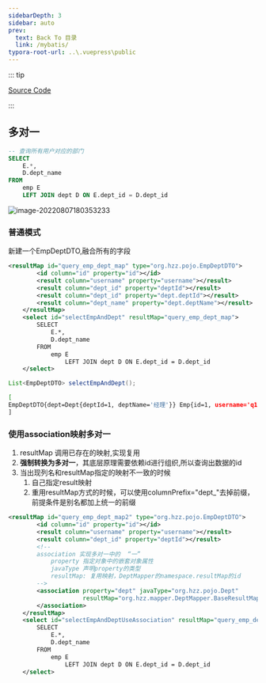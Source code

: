 ```yaml
---
sidebarDepth: 3
sidebar: auto
prev:
  text: Back To 目录
  link: /mybatis/
typora-root-url: ..\.vuepress\public
---
```


::: tip

[Source Code](https://github.com/Q10Viking/learncode/tree/main/mybatis/04_mybatis_advance_mapper)

:::



## 多对一

```sql
-- 查询所有用户对应的部门
SELECT
	E.*,
	D.dept_name 
FROM
	emp E
	LEFT JOIN dept D ON E.dept_id = D.dept_id
```

![image-20220807180353233](C:\Users\11930\AppData\Roaming\Typora\typora-user-images\image-20220807180353233.png)

### 普通模式

新建一个EmpDeptDTO,融合所有的字段

```xml
<resultMap id="query_emp_dept_map" type="org.hzz.pojo.EmpDeptDTO">
        <id column="id" property="id"></id>
        <result column="username" property="username"></result>
        <result column="dept_id" property="deptId"></result>
        <result column="dept_id" property="dept.deptId"></result>
        <result column="dept_name" property="dept.deptName"></result>
    </resultMap>
    <select id="selectEmpAndDept" resultMap="query_emp_dept_map">
        SELECT
            E.*,
            D.dept_name
        FROM
            emp E
                LEFT JOIN dept D ON E.dept_id = D.dept_id
    </select>
```

```java
List<EmpDeptDTO> selectEmpAndDept();
```



```sh
[
EmpDeptDTO{dept=Dept{deptId=1, deptName='经理'}} Emp{id=1, username='q10viking', deptId=1}, EmpDeptDTO{dept=Dept{deptId=2, deptName='普通员工'}} Emp{id=3, username='hzz', deptId=2}, EmpDeptDTO{dept=Dept{deptId=2, deptName='普通员工'}} Emp{id=4, username='静默', deptId=2}
]
```



### 使用association映射多对一

1. resultMap 调用已存在的映射,实现复用
2. **强制转换为多对一**，其底层原理需要依赖id进行组织,所以查询出数据的id
3. 当出现列名和resultMap指定的映射不一致的时候
   1. 自己指定result映射
   2. 重用resultMap方式的时候，可以使用columnPrefix="dept_"去掉前缀，前提条件是别名都加上统一的前缀

```xml
<resultMap id="query_emp_dept_map2" type="org.hzz.pojo.EmpDeptDTO">
        <id column="id" property="id"></id>
        <result column="username" property="username"></result>
        <result column="dept_id" property="deptId"></result>
        <!--
        association 实现多对一中的  “一”
            property 指定对象中的嵌套对象属性
            javaType 声明property的类型
            resultMap: 复用映射，DeptMapper的namespace.resultMap的id
        -->
        <association property="dept" javaType="org.hzz.pojo.Dept"
                     resultMap="org.hzz.mapper.DeptMapper.BaseResultMap">
        </association>
    </resultMap>
    <select id="selectEmpAndDeptUseAssociation" resultMap="query_emp_dept_map2">
        SELECT
            E.*,
            D.dept_name
        FROM
            emp E
                LEFT JOIN dept D ON E.dept_id = D.dept_id
    </select>
```

